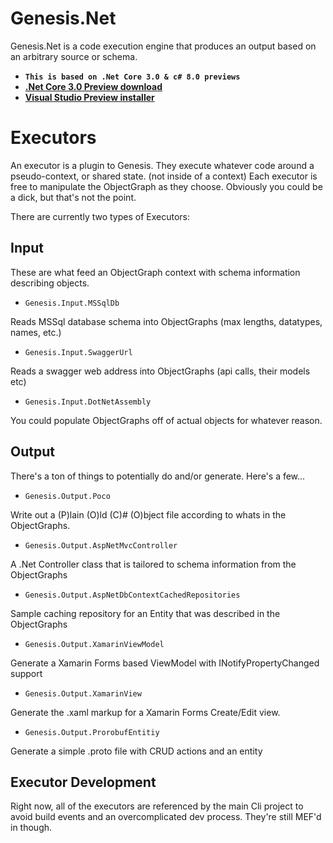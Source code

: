 # Genesis.Net
Genesis.Net is a code execution engine that produces an output based on an arbitrary source or schema.

* <b>`This is based on .Net Core 3.0 & c# 8.0 previews`</b>
* [<b>.Net Core 3.0 Preview download</b>](https://dotnet.microsoft.com/download/dotnet-core/3.0 "Download")
* [<b>Visual Studio Preview installer</b>](https://www.visualstudio.com/preview "Download Visual Studio Preview")

# Executors
An executor is a plugin to Genesis. They execute whatever code around a pseudo-context, or shared state. (not inside of a context) 
Each executor is free to manipulate the ObjectGraph as they choose. Obviously you could be a dick, but that's not the point. 

There are currently two types of Executors:

## Input
These are what feed an ObjectGraph context with schema information describing objects. 

* `Genesis.Input.MSSqlDb` 
    
Reads MSSql database schema into ObjectGraphs (max lengths, datatypes, names, etc.)

* `Genesis.Input.SwaggerUrl` 
    
Reads a swagger web address into ObjectGraphs (api calls, their models etc)

* `Genesis.Input.DotNetAssembly`

You could populate ObjectGraphs off of actual objects for whatever reason. 

## Output
There's a ton of things to potentially do and/or generate. Here's a few...

* `Genesis.Output.Poco`

Write out a (P)lain (O)ld (C)# (O)bject file according to whats in the ObjectGraphs.

* `Genesis.Output.AspNetMvcController`

A .Net Controller class that is tailored to schema information from the ObjectGraphs

* `Genesis.Output.AspNetDbContextCachedRepositories`

Sample caching repository for an Entity that was described in the ObjectGraphs

* `Genesis.Output.XamarinViewModel`

Generate a Xamarin Forms based ViewModel with INotifyPropertyChanged support

* `Genesis.Output.XamarinView`

Generate the .xaml markup for a Xamarin Forms Create/Edit view.

* `Genesis.Output.ProrobufEntitiy`

Generate a simple .proto file with CRUD actions and an entity

## Executor Development
Right now, all of the executors are referenced by the main Cli project to avoid build events and an overcomplicated dev process. They're still MEF'd in though.
